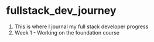 # fullstack_dev_journey
1. This is where I journal my full stack developer progress
2. Week 1 - Working on  the foundation course
